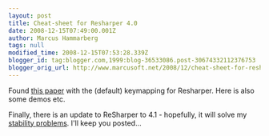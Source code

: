 ```yaml
---
layout: post
title: Cheat-sheet for Resharper 4.0
date: 2008-12-15T07:49:00.001Z
author: Marcus Hammarberg
tags: null
modified_time: 2008-12-15T07:53:28.339Z
blogger_id: tag:blogger.com,1999:blog-36533086.post-30674332112376753
blogger_orig_url: http://www.marcusoft.net/2008/12/cheat-sheet-for-resharper-40.html
---
```


Found [this paper](http://www.jetbrains.com/resharper/docs/ReSharper40DefaultKeymap.pdf) with the (default) keymapping for Resharper. Here is also some demos etc.

Finally, there is an update to ReSharper to 4.1 - hopefully, it will solve my [stability problems](http://www.marcusoft.net/2008/10/resharper-crashes.html). I'll keep you posted...
